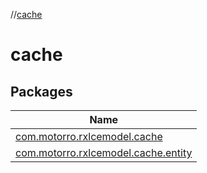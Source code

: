 //[cache](index.md)

# cache

## Packages

| Name |
|---|
| [com.motorro.rxlcemodel.cache](cache/com.motorro.rxlcemodel.cache/index.md) |
| [com.motorro.rxlcemodel.cache.entity](cache/com.motorro.rxlcemodel.cache.entity/index.md) |
